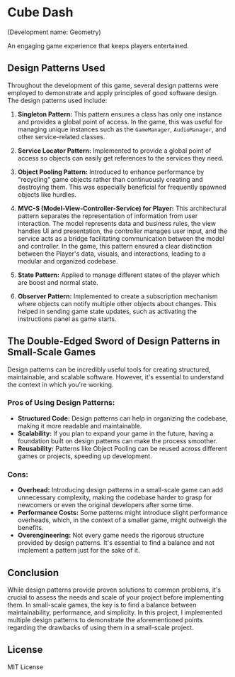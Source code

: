 # Cube Dash
(Development name: Geometry)

An engaging game experience that keeps players entertained.

## Design Patterns Used

Throughout the development of this game, several design patterns were employed to demonstrate and apply principles of good software design. The design patterns used include:

1. **Singleton Pattern:** This pattern ensures a class has only one instance and provides a global point of access. In the game, this was useful for managing unique instances such as the `GameManager`, `AudioManager`, and other service-related classes.

2. **Service Locator Pattern:** Implemented to provide a global point of access so objects can easily get references to the services they need.

3. **Object Pooling Pattern:** Introduced to enhance performance by "recycling" game objects rather than continuously creating and destroying them. This was especially beneficial for frequently spawned objects like hurdles.

4. **MVC-S (Model-View-Controller-Service) for Player:** This architectural pattern separates the representation of information from user interaction. The model represents data and business rules, the view handles UI and presentation, the controller manages user input, and the service acts as a bridge facilitating communication between the model and controller. In the game, this pattern ensured a clear distinction between the Player's data, visuals, and interactions, leading to a modular and organized codebase.

5. **State Pattern:** Applied to manage different states of the player which are boost and normal state.

6. **Observer Pattern:** Implemented to create a subscription mechanism where objects can notify multiple other objects about changes. This helped in sending game state updates, such as activating the instructions panel as game starts.

## The Double-Edged Sword of Design Patterns in Small-Scale Games

Design patterns can be incredibly useful tools for creating structured, maintainable, and scalable software. However, it's essential to understand the context in which you're working.

### Pros of Using Design Patterns:
- **Structured Code:** Design patterns can help in organizing the codebase, making it more readable and maintainable.
- **Scalability:** If you plan to expand your game in the future, having a foundation built on design patterns can make the process smoother.
- **Reusability:** Patterns like Object Pooling can be reused across different games or projects, speeding up development.

### Cons:
- **Overhead:** Introducing design patterns in a small-scale game can add unnecessary complexity, making the codebase harder to grasp for newcomers or even the original developers after some time.
- **Performance Costs:** Some patterns might introduce slight performance overheads, which, in the context of a smaller game, might outweigh the benefits.
- **Overengineering:** Not every game needs the rigorous structure provided by design patterns. It's essential to find a balance and not implement a pattern just for the sake of it.

## Conclusion

While design patterns provide proven solutions to common problems, it's crucial to assess the needs and scale of your project before implementing them. In small-scale games, the key is to find a balance between maintainability, performance, and simplicity. In this project, I implemented multiple design patterns to demonstrate the aforementioned points regarding the drawbacks of using them in a small-scale project.

## License

MIT License
